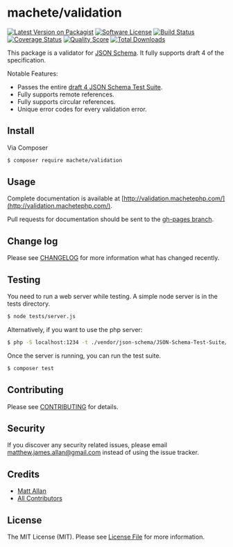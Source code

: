# machete/validation

[![Latest Version on Packagist][ico-version]][link-packagist]
[![Software License][ico-license]](LICENSE.md)
[![Build Status][ico-travis]][link-travis]
[![Coverage Status][ico-scrutinizer]][link-scrutinizer]
[![Quality Score][ico-code-quality]][link-code-quality]
[![Total Downloads][ico-downloads]][link-downloads]

This package is a validator for [JSON Schema](http://json-schema.org/).  It fully supports draft 4 of the specification.

Notable Features:

- Passes the entire [draft 4 JSON Schema Test Suite](https://github.com/json-schema/JSON-Schema-Test-Suite).
- Fully supports remote references.
- Fully supports circular references.
- Unique error codes for every validation error.

## Install

Via Composer

``` bash
$ composer require machete/validation
```

## Usage

Complete documentation is available at [http://validation.machetephp.com/](http://validation.machetephp.com/).

Pull requests for documentation should be sent to the [gh-pages branch](https://github.com/machete-php/validation/tree/gh-pages).

## Change log

Please see [CHANGELOG](CHANGELOG.md) for more information what has changed recently.

## Testing

You need to run a web server while testing.  A simple node server is in the tests directory.

```bash
$ node tests/server.js
```

Alternatively, if you want to use the php server:

```bash
$ php -S localhost:1234 -t ./vendor/json-schema/JSON-Schema-Test-Suite/remotes/
```

Once the server is running, you can run the test suite.

``` bash
$ composer test
```

## Contributing

Please see [CONTRIBUTING](CONTRIBUTING.md) for details.

## Security

If you discover any security related issues, please email matthew.james.allan@gmail.com instead of using the issue tracker.

## Credits

- [Matt Allan][link-author]
- [All Contributors][link-contributors]

## License

The MIT License (MIT). Please see [License File](LICENSE.md) for more information.

[ico-version]: https://img.shields.io/packagist/v/machete-php/validation.svg?style=flat-square
[ico-license]: https://img.shields.io/badge/license-MIT-brightgreen.svg?style=flat-square
[ico-travis]: https://img.shields.io/travis/machete-php/validation/master.svg?style=flat-square
[ico-scrutinizer]: https://img.shields.io/scrutinizer/coverage/g/machete-php/validation.svg?style=flat-square
[ico-code-quality]: https://img.shields.io/scrutinizer/g/machete-php/validation.svg?style=flat-square
[ico-downloads]: https://img.shields.io/packagist/dt/machete-php/validation.svg?style=flat-square

[link-packagist]: https://packagist.org/packages/machete/validation
[link-travis]: https://travis-ci.org/machete-php/validation
[link-scrutinizer]: https://scrutinizer-ci.com/g/machete-php/validation/code-structure
[link-code-quality]: https://scrutinizer-ci.com/g/machete-php/validation
[link-downloads]: https://packagist.org/packages/machete/validation
[link-author]: https://github.com/matthew-james
[link-contributors]: ../../contributors
